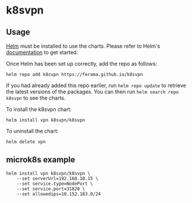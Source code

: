 # k8svpn

## Usage

[Helm](https://helm.sh) must be installed to use the charts.  Please refer to
Helm's [documentation](https://helm.sh/docs) to get started.

Once Helm has been set up correctly, add the repo as follows:

    helm repo add k8svpn https://ferama.github.io/k8svpn

If you had already added this repo earlier, run `helm repo update` to retrieve
the latest versions of the packages.  You can then run `helm search repo
k8svpn` to see the charts.

To install the k8svpn chart:

    helm install vpn k8svpn/k8svpn

To uninstall the chart:

    helm delete vpn

## microk8s example
```
helm install vpn k8svpn/k8svpn \
    --set serverUrl=192.168.10.15 \
    --set service.type=NodePort \
    --set service.port=31820 \
    --set allowedips=10.152.183.0/24
```